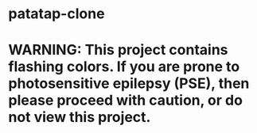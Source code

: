 # patatap-clone
# WARNING: This project contains flashing colors. If you are prone to photosensitive epilepsy (PSE), then please proceed with caution, or do not view this project.
